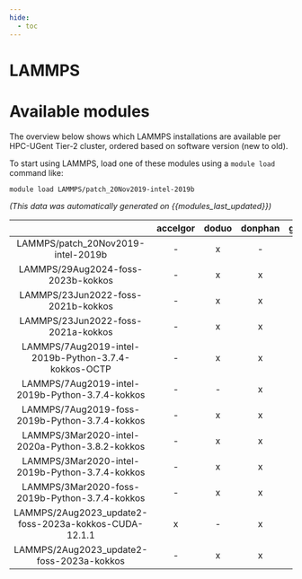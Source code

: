 ```yaml
---
hide:
  - toc
---
```


LAMMPS
======

# Available modules


The overview below shows which LAMMPS installations are available per HPC-UGent Tier-2 cluster, ordered based on software version (new to old).

To start using LAMMPS, load one of these modules using a `module load` command like:

```shell
module load LAMMPS/patch_20Nov2019-intel-2019b
```

*(This data was automatically generated on {{modules_last_updated}})*  

| |accelgor|doduo|donphan|gallade|joltik|shinx|
| :---: | :---: | :---: | :---: | :---: | :---: | :---: |
|LAMMPS/patch_20Nov2019-intel-2019b|-|x|-|-|-|-|
|LAMMPS/29Aug2024-foss-2023b-kokkos|-|x|x|x|x|x|
|LAMMPS/23Jun2022-foss-2021b-kokkos|-|x|x|-|-|-|
|LAMMPS/23Jun2022-foss-2021a-kokkos|-|x|x|-|-|-|
|LAMMPS/7Aug2019-intel-2019b-Python-3.7.4-kokkos-OCTP|-|x|x|-|-|-|
|LAMMPS/7Aug2019-intel-2019b-Python-3.7.4-kokkos|-|-|x|-|-|-|
|LAMMPS/7Aug2019-foss-2019b-Python-3.7.4-kokkos|-|x|x|-|-|-|
|LAMMPS/3Mar2020-intel-2020a-Python-3.8.2-kokkos|-|x|x|-|-|-|
|LAMMPS/3Mar2020-intel-2019b-Python-3.7.4-kokkos|-|x|x|-|-|-|
|LAMMPS/3Mar2020-foss-2019b-Python-3.7.4-kokkos|-|x|x|-|-|-|
|LAMMPS/2Aug2023_update2-foss-2023a-kokkos-CUDA-12.1.1|x|-|x|-|x|-|
|LAMMPS/2Aug2023_update2-foss-2023a-kokkos|-|x|x|x|x|x|
